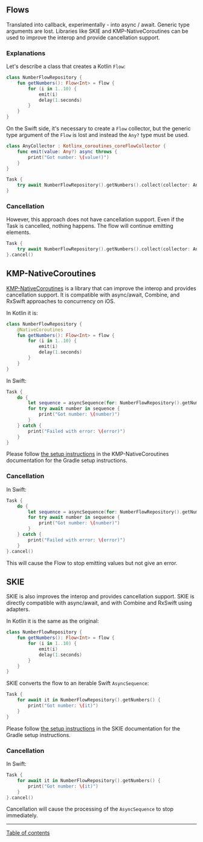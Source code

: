 ## Flows

Translated into callback, experimentally - into async / await. Generic type arguments are lost. Libraries like SKIE and KMP-NativeCoroutines can be used to improve the interop and provide cancellation support.

### Explanations

Let's describe a class that creates a Kotlin `Flow`:

```kotlin
class NumberFlowRepository {
    fun getNumbers(): Flow<Int> = flow {
        for (i in 1..10) {
            emit(i)
            delay(1.seconds)
        }
    }
}
```

On the Swift side, it's necessary to create a `Flow` collector, but the generic type argument of the `Flow` is lost and instead the `Any?` type must be used.

```swift
class AnyCollector : Kotlinx_coroutines_coreFlowCollector {
    func emit(value: Any?) async throws {
        print("Got number: \(value!)")
    }
}

Task {
    try await NumberFlowRepository().getNumbers().collect(collector: AnyCollector())
}
```

### Cancellation

However, this approach does not have cancellation support. Even if the Task is cancelled, nothing happens. The flow will continue emitting elements.

```swift
Task {
    try await NumberFlowRepository().getNumbers().collect(collector: AnyCollector())
}.cancel()
```

## KMP-NativeCoroutines
[KMP-NativeCoroutines](https://github.com/rickclephas/KMP-NativeCoroutines) is a library that can improve the interop and provides cancellation support. It is compatible with async/await, Combine, and RxSwift approaches to concurrency on iOS.

In Kotlin it is:
```kotlin
class NumberFlowRepository {
    @NativeCoroutines
    fun getNumbers(): Flow<Int> = flow {
        for (i in 1..10) {
            emit(i)
            delay(1.seconds)
        }
    }
}
```

In Swift:
```swift
Task {
    do {
        let sequence = asyncSequence(for: NumberFlowRepository().getNumbers())
        for try await number in sequence {
            print("Got number: \(number)")
        }
    } catch {
        print("Failed with error: \(error)")
    }
}
```

Please follow [the setup instructions](https://github.com/rickclephas/KMP-NativeCoroutines#installation) in the KMP-NativeCoroutines documentation for the Gradle setup instructions.

### Cancellation

In Swift:
```swift
Task {
    do {
        let sequence = asyncSequence(for: NumberFlowRepository().getNumbers())
        for try await number in sequence {
            print("Got number: \(number)")
        }
    } catch {
        print("Failed with error: \(error)")
    }
}.cancel()
```

This will cause the Flow to stop emitting values but not give an error.

## SKIE
SKIE is also improves the interop and provides cancellation support. SKIE is directly compatible with async/await, and with Combine and RxSwift using adapters.

In Kotlin it is the same as the original:

```kotlin
class NumberFlowRepository {
    fun getNumbers(): Flow<Int> = flow {
        for (i in 1..10) {
            emit(i)
            delay(1.seconds)
        }
    }
}
```

SKIE converts the flow to an iterable Swift `AsyncSequence`:

```swift
Task {
    for await it in NumberFlowRepository().getNumbers() {
        print("Got number: \(it)")
    }
}
```

Please follow [the setup instructions](https://skie.touchlab.co/Installation) in the SKIE documentation for the Gradle setup instructions.

### Cancellation

In Swift:
```swift
Task {
    for await it in NumberFlowRepository().getNumbers() {
        print("Got number: \(it)")
    }
}.cancel()
```

Cancellation will cause the processing of the `AsyncSequence` to stop immediately.

---
[Table of contents](/README.md)